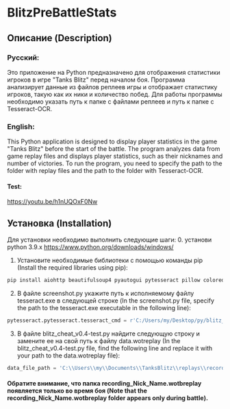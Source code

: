 # BlitzPreBattleStats

## Описание (Description)

### Русский:

Это приложение на Python предназначено для отображения статистики игроков в игре "Tanks Blitz" перед началом боя. Программа анализирует данные из файлов реплеев игры и отображает статистику игроков, такую как их ники и количество побед. Для работы программы необходимо указать путь к папке с файлами реплеев и путь к папке с Tesseract-OCR.

### English:

This Python application is designed to display player statistics in the game "Tanks Blitz" before the start of the battle. The program analyzes data from game replay files and displays player statistics, such as their nicknames and number of victories. To run the program, you need to specify the path to the folder with replay files and the path to the folder with Tesseract-OCR.

#### Test:
https://youtu.be/h1nUQOxF0Nw

## Установка (Installation)
Для установки необходимо выполнить следующие шаги:
0.  установи python 3.9.x 
https://www.python.org/downloads/windows/ 

1. Установите необходимые библиотеки с помощью команды pip (Install the required libraries using pip):
```bash
pip install aiohttp beautifulsoup4 pyautogui pytesseract pillow colored
```

2. В файле screenshot.py укажите путь к исполняемому файлу tesseract.exe в следующей строке (In the screenshot.py file, specify the path to the tesseract.exe executable in the following line):
```python
pytesseract.pytesseract.tesseract_cmd = r'C:/Users/my/Desktop/py/blitz_cheat/blitz_api/Tesseract-OCR/tesseract.exe'
```

3. В файле blitz_cheat_v0.4-test.py найдите следующую строку и замените ее на свой путь к файлу data.wotreplay (In the blitz_cheat_v0.4-test.py file, find the following line and replace it with your path to the data.wotreplay file):
```python
data_file_path = 'C:\\Users\\my\\Documents\\TanksBlitz\\replays\\recording_Nick_Name.wotbreplay\\data.wotreplay'
```
#### Обратите внимание, что папка recording_Nick_Name.wotbreplay появляется только во время боя (Note that the recording_Nick_Name.wotbreplay folder appears only during battle).
